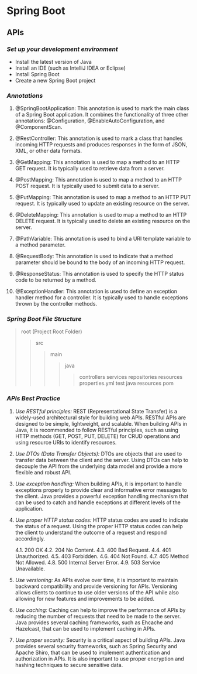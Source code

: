 
# Spring Boot
## APIs

### _Set up your development environment_

- Install the latest version of Java
- Install an IDE (such as IntelliJ IDEA or Eclipse)
- Install Spring Boot
- Create a new Spring Boot project


### _Annotations_
1. @SpringBootApplication: This annotation is used to mark the main class of a Spring Boot application. It combines the functionality of three other annotations: @Configuration, @EnableAutoConfiguration, and @ComponentScan.

2. @RestController: This annotation is used to mark a class that handles incoming HTTP requests and produces responses in the form of JSON, XML, or other data formats.

3. @GetMapping: This annotation is used to map a method to an HTTP GET request. It is typically used to retrieve data from a server.

4. @PostMapping: This annotation is used to map a method to an HTTP POST request. It is typically used to submit data to a server.

5. @PutMapping: This annotation is used to map a method to an HTTP PUT request. It is typically used to update an existing resource on the server.

6. @DeleteMapping: This annotation is used to map a method to an HTTP DELETE request. It is typically used to delete an existing resource on the server.

7. @PathVariable: This annotation is used to bind a URI template variable to a method parameter.

8. @RequestBody: This annotation is used to indicate that a method parameter should be bound to the body of an incoming HTTP request.

9. @ResponseStatus: This annotation is used to specify the HTTP status code to be returned by a method.

10. @ExceptionHandler: This annotation is used to define an exception handler method for a controller. It is typically used to handle exceptions thrown by the controller methods.

### _Spring Boot File Structure_
> root (Project Root Folder)
>> src
>>> main
>>>> java
>>>>> controllers
>>>>> services
>>>>> repositories
>>> resources
>>>>> properties.yml
>>> test
>>>> java
>>>> resources
>> pom


### _APIs Best Practice_

1. _Use RESTful principles:_ REST (Representational State Transfer) is a widely-used architectural style for building web APIs. RESTful APIs are designed to be simple, lightweight, and scalable. When building APIs in Java, it is recommended to follow RESTful principles, such as using HTTP methods (GET, POST, PUT, DELETE) for CRUD operations and using resource URIs to identify resources.

2. _Use DTOs (Data Transfer Objects):_ DTOs are objects that are used to transfer data between the client and the server. Using DTOs can help to decouple the API from the underlying data model and provide a more flexible and robust API.

3. _Use exception handling:_ When building APIs, it is important to handle exceptions properly to provide clear and informative error messages to the client. Java provides a powerful exception handling mechanism that can be used to catch and handle exceptions at different levels of the application.

4. _Use proper HTTP status codes:_ HTTP status codes are used to indicate the status of a request. Using the proper HTTP status codes can help the client to understand the outcome of a request and respond accordingly. 

    4.1. 200 OK
    4.2. 204 No Content.
    4.3. 400 Bad Request.
    4.4. 401 Unauthorized.
    4.5. 403 Forbidden.
    4.6. 404 Not Found.
    4.7. 405 Method Not Allowed.
    4.8. 500 Internal Server Error.
    4.9. 503 Service Unavailable.

5. _Use versioning:_ As APIs evolve over time, it is important to maintain backward compatibility and provide versioning for APIs. Versioning allows clients to continue to use older versions of the API while also allowing for new features and improvements to be added.

6. _Use caching:_ Caching can help to improve the performance of APIs by reducing the number of requests that need to be made to the server. Java provides several caching frameworks, such as Ehcache and Hazelcast, that can be used to implement caching in APIs.

7. _Use proper security:_ Security is a critical aspect of building APIs. Java provides several security frameworks, such as Spring Security and Apache Shiro, that can be used to implement authentication and authorization in APIs. It is also important to use proper encryption and hashing techniques to secure sensitive data.